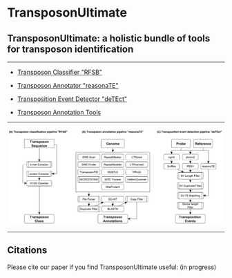 # TransposonUltimate

## TransposonUltimate: a holistic bundle of tools for transposon identification

---

* [Transposon Classifier "RFSB"](https://github.com/DerKevinRiehl/transposon_classifier_rfsb)

* [Transposon Annotator "reasonaTE"](https://github.com/DerKevinRiehl/transposon_annotation_reasonaTE)

* [Transposition Event Detector "deTEct"](https://github.com/DerKevinRiehl/transposition_detector_deTEct)

* [Transposon Annotation Tools](https://github.com/DerKevinRiehl/transposon_annotation_tools)

---

![alt text](https://github.com/DerKevinRiehl/TransposonUltimate/blob/main/Pipelines.PNG)

---

## Citations
Please cite our paper if you find TransposonUltimate useful:
(in progress)
